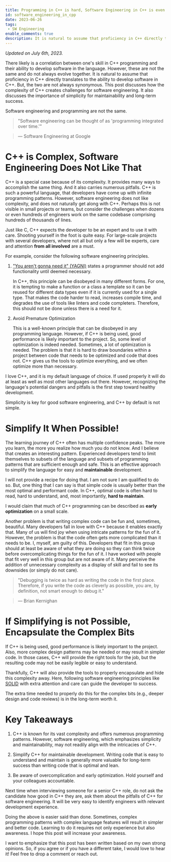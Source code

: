 ```yaml
---
title: Programming in C++ is hard, Software Engineering in C++ is even harder
id: software_engineering_in_cpp
date: 2023-06-26
tags:
 - SW Engineering
enable_comments: true
description: It is natural to assume that proficiency in C++ directly translates to the ability to develop software in the language. However, the two are not always synonymous. The complexities of C++ pose challenges for software engineering. Simplicity is important for maintainability and long-term success in software engineering.
---
```


*Updated on July 6th, 2023.*

There likely is a correlation between one's skill in C++ programming and their ability to develop software in the language. However, these are not the same and do not always evolve together. It is natural to assume that proficiency in C++ directly translates to the ability to develop software in C++. But, the two are not always synonymous. This post discusses how the complexity of C++ creates challenges for software engineering. It also discusses the importance of simplicity for maintainability and long-term success.

Software engineering and programming are not the same.

> "Software engineering can be thought of as 'programming integrated over time.'"

> — Software Engineering at Google


# C++ is Complex, Software Engineering Does Not Like That

C++ is a special case because of its complexity. It provides many ways to accomplish the same thing. And it also carries numerous pitfalls. C++ is such a powerful language, that developers have come up with infinite programming patterns. However, software engineering does not like complexity, and does not naturally get along with C++. Perhaps this is not visible in small projects or teams, but consider the challenges when dozens or even hundreds of engineers work on the same codebase comprising hundreds of thousands of lines.

Just like C, C++ expects the developer to be an expert and to use it with care. Shooting yourself in the foot is quite easy. For large-scale projects with several developers, where not all but only a few will be experts, care and attention **from all involved** are a must.

For example, consider the following software engineering principles.

1. ["You aren't gonna need it" (YAGNI)](https://en.wikipedia.org/wiki/You_aren%27t_gonna_need_it) states a programmer should not add functionality until deemed necessary.

   In C++, this principle can be disobeyed in many different forms. For one, it is tempting to make a function or a class a template so it can be reused for different data types even if it is currently used for a single type. That makes the code harder to read, increases compile time, and degrades the use of tools like linters and code completers. Therefore, this should not be done unless there is a need for it.

2. Avoid Premature Optimization

   This is a well-known principle that can be disobeyed in any programming language. However, if C++ is being used, good performance is likely important to the project. So, some level of optimization is indeed needed. Sometimes, a lot of optimization is needed. The problem is that it is hard to draw boundaries within a project between code that needs to be optimized and code that does not. C++ gives us the tools to optimize everything, and we often optimize more than necessary.

I love C++, and it is my default language of choice. If used properly it will do at least as well as most other languages out there. However, recognizing the language's potential dangers and pitfalls is the first step toward healthy development.

Simplicity is key for good software engineering, and C++ by default is not simple.


# Simplify It When Possible!

The learning journey of C++ often has multiple confidence peaks. The more you learn, the more you realize how much you do not know. And I believe that creates an interesting pattern. Experienced developers tend to limit themselves to subsets of the language and subsets of programming patterns that are sufficient enough and safe. This is an effective approach to simplify the language for easy and **maintainable** development.

I will not provide a recipe for doing that. I am not sure I am qualified to do so. But, one thing that I can say is that simple code is usually better than the most optimal and performant code. In C++, optimal code is often hard to read, hard to understand, and, most importantly, **hard to maintain**.

I would claim that much of C++ programming can be described as **early optimization** on a small scale.

Another problem is that writing complex code can be fun and, sometimes, beautiful. Many developers fall in love with C++ because it enables exactly that. Many of us will find joy when using intricate patterns for the fun of it. However, the problem is that the code often gets more complicated than it needs to be. I, myself, am guilty of this. Developers that fit in this group should at least be aware of what they are doing so they can think twice before overcomplicating things for the fun of it. I have worked with people that fit very well in this group but are not aware of it. Many perceive the addition of unnecessary complexity as a display of skill and fail to see its downsides (or simply do not care).

> "Debugging is twice as hard as writing the code in the first place. Therefore, if you write the code as cleverly as possible, you are, by definition, not smart enough to debug it."

> — Brian Kernighan


# If Simplifying is not Possible, Encapsulate the Complex Bits

If C++ is being used, good performance is likely important to the project. Also, more complex design patterns may be needed or may result in simpler code. In those cases, C++ will provide the right tools for the job, but the resulting code may not be easily legible or easy to understand.

Thankfully, C++ will also provide the tools to properly encapsulate and hide this complexity away. Here, following software engineering principles like [SOLID](https://en.wikipedia.org/wiki/SOLID) with extra attention and care can guide the developer to success.

The extra time needed to properly do this for the complex bits (e.g., deeper design and code reviews) is in the long-term worth it.


# Key Takeaways

1. C++ is known for its vast complexity and offers numerous programming patterns. However, software engineering, which emphasizes simplicity and maintainability, may not readily align with the intricacies of C++.

2. Simplify C++ for maintainable development. Writing code that is easy to understand and maintain is generally more valuable for long-term success than writing code that is optimal and lean.

3. Be aware of overcomplication and early optimization. Hold yourself and your colleagues accountable.

Next time when interviewing someone for a senior C++ role, do not ask the candidate how good in C++ they are, ask them about the pitfalls of C++ for software engineering. It will be very easy to identify engineers with relevant development experience.

Doing the above is easier said than done. Sometimes, complex programming patterns with complex language features will result in simpler and better code. Learning to do it requires not only experience but also awareness. I hope this post will increase your awareness.

I want to emphasize that this post has been written based on my own strong opinions. So, if you agree or if you have a different take, I would love to hear it! Feel free to drop a comment or reach out.
